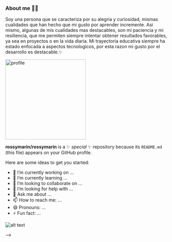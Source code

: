 ### About me :ok_woman:
Soy una persona que se caracteriza por su alegria y curiosidad, mismas cualidades que han hecho que mi gusto por aprender incremente. Asi mismo, algunas de mis cualidades mas destacables, son mi paciencia y mi resiliencia, que me permiten siempre intentar obtener resultados favorables, ya sea en proyectos o en la vida diaria. Mi trayectoria educativa siempre ha estado enfocada a aspectos tecnologicos, por esta razon mi gusto por el desarrollo es destacable.✨
<p align="left">
    <img src="https://scontent.fgdl14-1.fna.fbcdn.net/v/t39.30808-6/269653164_2964238467127013_7095123520165556606_n.jpg?_nc_cat=103&ccb=1-7&_nc_sid=09cbfe&_nc_eui2=AeGpHPGDa8quE3GhNqRVzS9HTDT5xImI9otMNPnEiYj2i4b5UX4GkW8VBHnHGMl2GKxMrewbC4XKVbiAVsiWWlOI&_nc_ohc=weKTe0YyLugAX_7jvOm&_nc_zt=23&_nc_ht=scontent.fgdl14-1.fna&oh=00_AT-r2n3ioeVx4MBZ819zpZOHqGCjzoQIle9A73gYloJxWw&oe=62CF49F3" width="250" title="profile">
</p>

**rossymarin/rossymarin** is a ✨ _special_ ✨ repository because its `README.md` (this file) appears on your GitHub profile.

Here are some ideas to get you started:

- 🔭 I’m currently working on ...
- 🌱 I’m currently learning ...
- 👯 I’m looking to collaborate on ...
- 🤔 I’m looking for help with ...
- 💬 Ask me about ...
- 📫 How to reach me: ...
- 😄 Pronouns: ...
- ⚡ Fun fact: ...

![alt text](https://scontent.fgdl14-1.fna.fbcdn.net/v/t39.30808-6/269653164_2964238467127013_7095123520165556606_n.jpg?_nc_cat=103&ccb=1-7&_nc_sid=09cbfe&_nc_eui2=AeGpHPGDa8quE3GhNqRVzS9HTDT5xImI9otMNPnEiYj2i4b5UX4GkW8VBHnHGMl2GKxMrewbC4XKVbiAVsiWWlOI&_nc_ohc=weKTe0YyLugAX_7jvOm&_nc_zt=23&_nc_ht=scontent.fgdl14-1.fna&oh=00_AT-r2n3ioeVx4MBZ819zpZOHqGCjzoQIle9A73gYloJxWw&oe=62CF49F3)


-->
